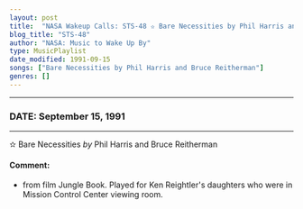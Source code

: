 ```yaml
---
layout: post
title:  "NASA Wakeup Calls: STS-48 ✫ Bare Necessities by Phil Harris and Bruce Reitherman ✫ September 15, 1991"
blog_title: "STS-48"
author: "NASA: Music to Wake Up By"
type: MusicPlaylist
date_modified: 1991-09-15
songs: ["Bare Necessities by Phil Harris and Bruce Reitherman"]
genres: []
---
```


----
### DATE: September 15, 1991
----
✫ Bare Necessities *by* Phil Harris and Bruce Reitherman  

#### Comment:
* from film Jungle Book. Played for Ken Reightler's daughters who were in Mission Control Center viewing room.



<br/>
<center>
	<a target="_blank"
	   href="https://twitter.com/intent/tweet?hashtags=Space,NASA,Playlist,NASAWakeupCalls,SpaceProgram&text=🚀 {{ page.author}}, '{{ page.songs.first }}' {{ page.title }}, {{ page.date | date: '%B %d, %Y' }}, {{ site.url }}{{ page.url }}&via=nasawakeupcalls"><i class="fab fa-twitter" title="Tweet this page" alt="Tweet this page" style="font-size: 1.3em;"></i></a>
	&nbsp; 	<i class="fas fa-user-astronaut" style="font-size: 1.5em;"></i> &nbsp;
    <a id="custom_amazon_link"
       type="amzn" search="#"
       category="popular music">
    <i class="fab fa-amazon" style="font-size: 1.3em;"></i></a>
</center>

<!-- Randomly resolve an individual entry from a song array -->
<script src="/assets/javascript/seedrandom.min.js"></script>
<script>
  var wake_me_up = ["Bare Necessities by Phil Harris and Bruce Reitherman"];
  var prng = new Math.seedrandom();
  function randomSong() {
    song = wake_me_up[Math.floor(Math.random() * wake_me_up.length)];
    var amazon_link = document.getElementById("custom_amazon_link");
    amazon_link.setAttribute("search", song);
  }
  window.onload = randomSong();
</script>
